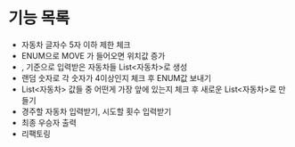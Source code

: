 # 기능 목록

- 자동차 글자수 5자 이하 제한 체크
- ENUM으로 MOVE 가 들어오면 위치값 증가
- , 기준으로 입력받은 자동차들 List<자동차>로 생성
- 랜덤 숫자로 각 숫자가 4이상인지 체크 후 ENUM값 보내기
- List<자동차> 값들 중 어떤게 가장 앞에 있는지 체크 후 새로운 List<자동차>로 만들기
- 경주할 자동차 입력받기, 시도할 횟수 입력받기
- 최종 우승자 출력
- 리팩토링